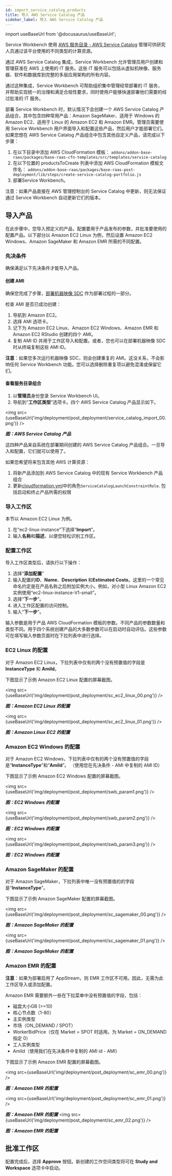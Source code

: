 ```yaml
---
id: import_service_catalog_products
title: 导入 AWS Service Catalog 产品
sidebar_label: 导入 AWS Service Catalog 产品
---
```


import useBaseUrl from '@docusaurus/useBaseUrl';

Service Workbench 使用 [AWS 服务目录 - AWS Service Catalog](https://aws.amazon.com/servicecatalog/?aws-service-catalog.sort-by=item.additionalFields.createdDate&aws-service-catalog.sort-order=desc)
管理可供研究人员通过该平台使用的不同类型的计算资源。

通过 AWS Service Catalog 集成，Service Workbench 允许管理员用户创建和管理获准在 AWS 上使用的 IT 服务。这些 IT 服务可以包括从虚拟机映像、服务器、软件和数据库到完整的多层应用架构的所有内容。

通过这种集成，Service Workbench 可帮助组织集中管理经常部署的 IT 服务，并帮助实现统一的治理和满足合规性要求，同时使用户能够快速部署他们需要的经过批准的 IT 服务。

部署 Service Workbench 时，默认情况下会创建一个 AWS Service Catalog 产品组合，其中包含四种常用产品：Amazon SageMaker、适用于 Windows 的 Amazon EC2、适用于 Linux 的 Amazon EC2 和 Amazon EMR。管理员需要使用 Service Workbench 用户界面导入和配置这些产品，然后用户才能部署它们。如果您想在 AWS Service Catalog 产品组合中包含其他自定义产品，请完成以下步骤：

1. 在以下目录中添加 AWS CloudFormation 模板：
`addons/addon-base-raas/packages/base-raas-cfn-templates/src/templates/service-catalog`
2. 在以下位置的 productsToCreate 列表中添加 AWS CloudFormation 模板文件名：
`addons/addon-base-raas/packages/base-raas-post-deployment/lib/steps/create-service-catalog-portfolio.js`
3. 部署Service Workbench。

注意：如果产品直接在 AWS 管理控制台的 Service Catalog 中更新，则无法保证通过 Service Workbench 自动更新它们的版本。

## 导入产品

在此步骤中，您导入预定义的产品，配置要用于产品发布的参数，并批准要使用的配置产品。以下部分以 Amazon EC2 Linux 为例，然后设置 Amazon EC2 Windows、Amazon SageMaker 和 Amazon EMR 所需的不同配置。

### 先决条件

确保满足以下先决条件才能导入产品。

#### 创建 AMI

确保您完成了步骤，[部署机器映像 SDC](/deployment/deployment/index#deploy-the-machine-images-sdc)
作为部署过程的一部分。

检查 AMI 是否已成功创建：

1. 导航到 Amazon EC2。
2. 选择 AMI 选项卡。
3. 记下为 Amazon EC2 Linux、Amazon EC2 Windows、Amazon EMR 和 Amazon EC2 RStudio 创建的四个 AMI。
4. 复制 AMI ID 并用于工作区导入和配置。或者，您也可以在部署机器映像 SDC 时从终端复制这些 AMI ID。

**注意**：如果您多次运行机器映像 SDC，则会创建重复的 AMI。这没关系，不会影响任何 Service Workbench 功能。您可以选择删除重复项以避免混淆或保留它们。


#### 查看服务目录组合

1. 以**管理员**身份登录 Service Workbench UI。
2. 导航到“**工作区类型**”选项卡。四个 AWS Service Catalog 产品显示如下。

<img src={useBaseUrl('img/deployment/post_deployment/service_catalog_import_00.png')} />

***图：AWS Service Catalog 产品***

这四种产品来自系统在部署期间创建的 AWS Service Catalog 产品组合。一旦导入和配置，它们就可以使用了。

如果您希望将来包含其他 AWS 计算资源：

1. 将新产品添加到 AWS Service Catalog 中的现有 Service Workbench 产品组合
2. 更新[cloudformation.yml](https://github.com/awslabs/service-workbench-on-aws/blob/mainline/main/solution/post-deployment/config/infra/cloudformation.yml#L204)中的角色`ServiceCatalogLaunchConstraintRole`. 包括启动和终止产品所需的权限

### 导入工作区

本节以 Amazon EC2 Linux 为例。

1. 在“ec2-linux-instance”下选择“**Import**”。
2. 输入**名称**和**描述**，以便您轻松识别工作区。

### 配置工作区

导入工作区类型后，请执行以下操作：

1. 选择“**添加配置**”
2. 输入配置的**ID**、**Name**、**Description** 和**Estimated Costs**。这里的一个常见命名约定是在产品名称之后附加实例大小。例如，对小型 Linux Amazon EC2 实例使用“ec2-linux-instance-V1-small”。
3. 选择“**下一步**”。
4. 进入工作区配置的访问控制。
5. 输入“**下一步**”。

输入参数是用于产品 AWS CloudFormation 模板的参数。不同产品的参数数量和类型不同。用于四个系统创建产品的大多数参数可以在启动时自动评估。这些参数可在填写输入参数页面时在下拉列表中进行选择。

### EC2 Linux 的配​​置

对于 Amazon EC2 Linux，下拉列表中仅有的两个没有预置值的字段是 **InstanceType** 和 **AmiId**。

下图显示了示例 Amazon EC2 Linux 配置的屏幕截图。

<img src={useBaseUrl('img/deployment/post_deployment/sc_ec2_linux_00.png')} />

***图：Amazon EC2 Linux 的配​​置***

<img src={useBaseUrl('img/deployment/post_deployment/sc_ec2_linux_01.png')} />

***图：Amazon Linux EC2 的配置***

### Amazon EC2 Windows 的配置

对于 Amazon EC2 Windows，下拉列表中仅有的两个没有预置值的字段是“**InstanceType**”和“**AmiId**”。 （使用您在先决条件 - AMI 中复制的 AMI ID）

下图显示了示例 Amazon EC2 Windows 配置的屏幕截图。

<img src={useBaseUrl('img/deployment/post_deployment/swb_param1.png')} />

***图：EC2 Windows 的配置***

<img src={useBaseUrl('img/deployment/post_deployment/swb_param2.png')} />

***图：EC2 Windows 的配置***

<img src={useBaseUrl('img/deployment/post_deployment/swb_param3.png')} />

***图：EC2 Windows 的配置***

### Amazon SageMaker 的配置

对于 Amazon SageMaker，下拉列表中唯一没有预置值的的字段是“**InstanceType**”。

下图显示了示例 Amazon SageMaker 配置的屏幕截图。

<img src={useBaseUrl('img/deployment/post_deployment/sc_sagemaker_00.png')} />

***图：Amazon SageMaker 的配置***

<img src={useBaseUrl('img/deployment/post_deployment/sc_sagemaker_01.png')} />

***图：Amazon SageMaker 的配置***

### Amazon EMR 的配置

**注意**：如果为部署启用了 AppStream，则 EMR 工作区不可用。因此，无需为此工作区导入或添加配置。

Amazon EMR 需要额外一些在下拉菜单中没有预置值的字段，包括：
- 磁盘大小GB (>=10)
- 核心节点数（1-80）
- 主实例类型
- 市场（ON_DEMAND / SPOT）
- WorkerBidPrice（仅在 Market = SPOT 时适用。为 Market = ON_DEMAND 指定 0）
- 工人实例类型
- AmiId（使用我们在先决条件中复制的 AMI id - AMI）

下图显示了示例 Amazon EMR 配置的屏幕截图。

<img src={useBaseUrl('img/deployment/post_deployment/sc_emr_00.png')} />

***图：Amazon EMR 的配置***

<img src={useBaseUrl('img/deployment/post_deployment/sc_emr_01.png')} />

***图：Amazon EMR 的配置***
<img src={useBaseUrl('img/deployment/post_deployment/sc_emr_02.png')} />

***图：Amazon EMR 的配置***

## 批准工作区

配置完成后，选择 **Approve** 按钮。新创建的工作空间类型将可在 **Study and Workspace** 选项卡中启动。
